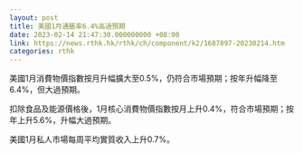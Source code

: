 ```yaml
---
layout: post
title: 美國1月通脹率6.4%高過預期
date: 2023-02-14 21:47:30.000000000 +08:00
link: https://news.rthk.hk/rthk/ch/component/k2/1687897-20230214.htm
categories: rthk
---
```


美國1月消費物價指數按月升幅擴大至0.5%，仍符合市場預期；按年升幅降至6.4%，但大過預期。

扣除食品及能源價格後，1月核心消費物價指數按月上升0.4%，符合市場預期；按年上升5.6%，升幅大過預期。


美國1月私人市場每周平均實質收入上升0.7%。
